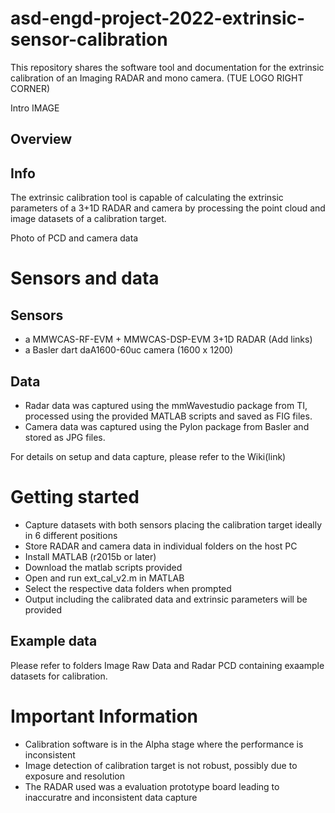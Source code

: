 # asd-engd-project-2022-extrinsic-sensor-calibration

This repository shares the software tool and documentation for the extrinsic calibration of an Imaging RADAR and mono camera.         (TUE LOGO RIGHT CORNER)

Intro IMAGE

## Overview

## Info

The extrinsic calibration tool is capable of calculating the extrinsic parameters of a 3+1D RADAR and camera by processing the point cloud and image datasets of a calibration target.

Photo of PCD and camera data

# Sensors and data

## Sensors

- a MMWCAS-RF-EVM + MMWCAS-DSP-EVM 3+1D RADAR (Add links)
- a Basler dart daA1600-60uc camera (1600 x 1200)

## Data

- Radar data was captured using the mmWavestudio package from TI, processed using the provided MATLAB scripts and saved as FIG files.
- Camera data was captured using the Pylon package from Basler and stored as JPG files.

For details on setup and data capture, please refer to the Wiki(link)

# Getting started

- Capture datasets with both sensors placing the calibration target ideally in 6 different positions
- Store RADAR and camera data in individual folders on the host PC
- Install MATLAB (r2015b or later)
- Download the matlab scripts provided
- Open and run ext_cal_v2.m in MATLAB
- Select the respective data folders when prompted
- Output including the calibrated data and extrinsic parameters will be provided

## Example data

Please refer to folders Image Raw Data and Radar PCD containing exaample datasets for calibration.

# Important Information

- Calibration software is in the Alpha stage where the performance is inconsistent
- Image detection of calibration target is not robust, possibly due to exposure and resolution 
- The RADAR used was a evaluation prototype board leading to inaccuratre and inconsistent data capture






